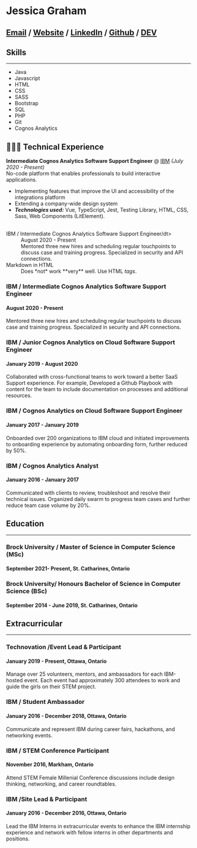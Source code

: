 # Jessica Graham
[Email](graham.jessica338@gmail.com) / [Website](jegraham.github.io) / [LinkedIn](www.linkedin.com/in/jessica-graham-455261aa) / [Github](https://github.com/jegraham/) / [DEV](https://dev.to/jegraham)
---

## Skills
---
- Java 
- Javascript 
- HTML 
- CSS
- SASS
- Bootstrap 
- SQL 
- PHP 
- Git
- Cognos Analytics 

## 👩🏼‍💻 Technical Experience

**Intermediate Cognos Analytics Software Support Engineer** @ [IBM](https://www.ibm.com/) _(July 2020 - Present)_ <br>
No-code platform that enables professionals to build interactive applications.
  - Implementing features that improve the UI and accessibility of the integrations platform
  - Extending a company-wide design system
  - **_Technologies used:_** Vue, TypeScript, Jest, Testing Library, HTML, CSS, Sass, Web Components (LitElement).
<br><br>



<dl>
  <dt>IBM / Intermediate Cognos Analytics Software Support Engineer/dt>
  <dd>August 2020 - Present</dd>
  <dd>Mentored three new hires and scheduling regular touchpoints to discuss case and training progress. Specialized in security and API connections. </dd>

  <dt>Markdown in HTML</dt>
  <dd>Does *not* work **very** well. Use HTML <em>tags</em>.</dd>
</dl>



### IBM / Intermediate Cognos Analytics Software Support Engineer 
#### August 2020 - Present
Mentored three new hires and scheduling regular touchpoints to discuss case and training progress. Specialized in security and API connections. 


### IBM / Junior Cognos Analytics on Cloud Software Support Engineer 
#### January 2019 - August 2020
Collaborated with cross-functional teams to work toward a better SaaS Support experience. For example, Developed a Github Playbook with content for the team to include documentation on processes and additional resources. 


### IBM / Cognos Analytics on Cloud Software Support Engineer 
#### January 2017 - January 2019
Onboarded over 200 organizations to IBM  cloud and initiated improvements to onboarding experience by automating onboarding form, further reduced by 50%.


### IBM / Cognos Analytics Analyst
#### January 2016 - January 2017
Communicated with clients to review, troubleshoot and resolve their technical issues. Organized daily swarm to progress team cases and further reduce team case volume by 20%. 


## Education
---

### Brock University / Master of Science in Computer Science (MSc)
#### September 2021- Present,  St. Catharines, Ontario

### Brock University/ Honours Bachelor of Science in Computer Science (BSc)
#### September 2014 - June 2019,  St. Catharines, Ontario


## Extracurricular
---

### Technovation /Event Lead & Participant
#### January 2019 - Present, Ottawa, Ontario
Manage over 25  volunteers, mentors, and ambassadors for each IBM-hosted event. Each event had approximately 300 attendees to work and guide the girls on their STEM project.

### IBM / Student Ambassador
#### January 2016 - December 2018,  Ottawa, Ontario
Communicate and represent IBM during career fairs, hackathons, and networking events. 

### IBM / STEM Conference Participant
#### November 2016,  Markham, Ontario
Attend STEM Female Millenial  Conference discussions include design thinking, networking, and career roundtables.

### IBM /Site Lead & Participant
#### January 2016 - December 2016,  Ottawa, Ontario
Lead the IBM Interns in extracurricular events to enhance the IBM internship experience and network with fellow interns in other departments and positions.
